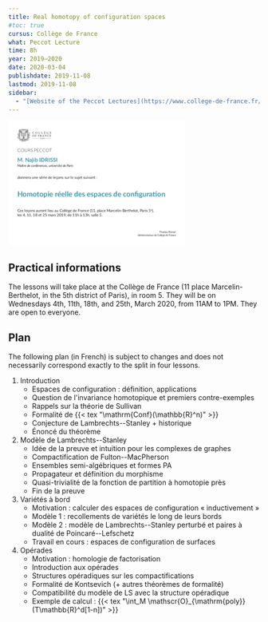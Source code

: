 ```yaml
---
title: Real homotopy of configuration spaces
#toc: true
cursus: Collège de France
what: Peccot Lecture
time: 8h
year: 2019–2020
date: 2020-03-04
publishdate: 2019-11-08
lastmod: 2019-11-08
sidebar:
  - "[Website of the Peccot Lectures](https://www.college-de-france.fr/site/cours-peccot/guestlecturer-2019-2020__1.htm)"
---
```


<div class="float-md-right"><a href="affiche_peccot.pdf"><img src="affiche_peccot.png" alt="Poster of the course" class="img-thumbnail"></a></div>

## Practical informations

The lessons will take place at the Collège de France (11 place Marcelin-Berthelot, in the 5th district of Paris), in room 5.
They will be on Wednesdays 4th, 11th, 18th, and 25th, March 2020, from 11AM to 1PM.
They are open to everyone.

<!--
<dl class="row mb-0">
<dt class="col-lg-3 col-sm-4 text-sm-right">mercredi 4 mars (11h–13h)</dt>
<dd class="col-lg-9 col-sm-8">[plus d'informations à venir]</dd>
<dt class="col-lg-3 col-sm-4 text-sm-right">mercredi 11 mars (11h–13h)</dt>
<dd class="col-lg-9 col-sm-8">[plus d'informations à venir]</dd>
<dt class="col-lg-3 col-sm-4 text-sm-right">mercredi 18 mars (11h–13h)</dt>
<dd class="col-lg-9 col-sm-8">[plus d'informations à venir]</dd>
<dt class="col-lg-3 col-sm-4 text-sm-right">mercredi 25 mars (11h–13h)</dt>
<dd class="col-lg-9 col-sm-8">[plus d'informations à venir]</dd>
</dl>
-->

## Plan

The following plan (in French) is subject to changes and does not necessarily correspond exactly to the split in four lessons.

1. Introduction
    - Espaces de configuration : définition, applications
    - Question de l'invariance homotopique et premiers contre-exemples
    - Rappels sur la théorie de Sullivan
    - Formalité de {{< tex "\mathrm{Conf}(\mathbb{R}^n)" >}}
    - Conjecture de Lambrechts--Stanley + historique
    - Énoncé du théorème
2. Modèle de Lambrechts--Stanley
    - Idée de la preuve et intuition pour les complexes de graphes
    - Compactification de Fulton--MacPherson
    - Ensembles semi-algébriques et formes PA
    - Propagateur et définition du morphisme
    - Quasi-trivialité de la fonction de partition à homotopie près
    - Fin de la preuve
3. Variétés à bord
    - Motivation : calculer des espaces de configuration « inductivement »
    - Modèle 1 : recollements de variétés le long de leurs bords
    - Modèle 2 : modèle de Lambrechts--Stanley perturbé et paires à dualité de Poincaré--Lefschetz
    - Travail en cours : espaces de configuration de surfaces
4. Opérades
    - Motivation : homologie de factorisation
    - Introduction aux opérades
    - Structures opéradiques sur les compactifications
    - Formalité de Kontsevich (+ autres théorèmes de formalité)
    - Compatibilité du modèle de LS avec la structure opéradique
    - Exemple de calcul : {{< tex "\int_M \mathscr{O}_{\mathrm{poly}}(T\mathbb{R}^d[1-n])" >}}
